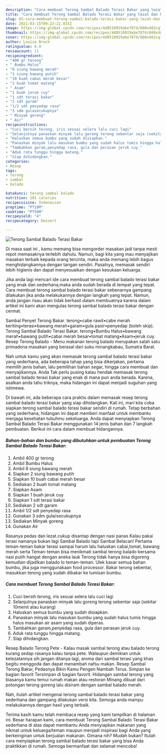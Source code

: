 ```yaml
---
description: "Cara membuat Terong Sambal Balado Terasi Bakar yang lezat dan Mudah Dibuat"
title: "Cara membuat Terong Sambal Balado Terasi Bakar yang lezat dan Mudah Dibuat"
slug: 65-cara-membuat-terong-sambal-balado-terasi-bakar-yang-lezat-dan-mudah-dibuat
date: 2021-03-15T09:23:21.815Z
image: https://img-global.cpcdn.com/recipes/4d8510919abe7874/680x482cq70/terong-sambal-balado-terasi-bakar-foto-resep-utama.jpg
thumbnail: https://img-global.cpcdn.com/recipes/4d8510919abe7874/680x482cq70/terong-sambal-balado-terasi-bakar-foto-resep-utama.jpg
cover: https://img-global.cpcdn.com/recipes/4d8510919abe7874/680x482cq70/terong-sambal-balado-terasi-bakar-foto-resep-utama.jpg
author: Louisa Brock
ratingvalue: 4.9
reviewcount: 11
recipeingredient:
- "400 gr terong"
- " Bumbu Halus"
- "8 siung bawang merah"
- "2 siung bawang putih"
- "10 buah cabai merah besar"
- "2 buah tomat matang"
- " Asam"
- "1 buah jeruk cuy"
- "1 sdt terasi bakar"
- "2 sdt garam"
- "1/2 sdt penyedap rasa"
- "3 sdm gulasecukupnya"
- " Minyak goreng"
- " Air"
recipeinstructions:
- "Cuci bersih terong, iris sesuai selera lalu cuci lagi"
- "Selanjutnya panaskan minyak lalu goreng terong sebentar saja (sekitar 10menit atau kurang)"
- "Haluskan semua bumbu yang sudah disiapkan."
- "Panaskan minyak lalu masukan bumbu yang sudah halus tumis hingga halus masukan air asam yang sudah diperas."
- "Tambahkan garam,penyedap rasa, gula dan perasan jeruk cuy."
- "Aduk rata tunggu hingga matang."
- "Siap dihidangkan."
categories:
- Resep
tags:
- terong
- sambal
- balado

katakunci: terong sambal balado 
nutrition: 101 calories
recipecuisine: Indonesian
preptime: "PT19M"
cooktime: "PT50M"
recipeyield: "4"
recipecategory: Dessert

---
```



![Terong Sambal Balado Terasi Bakar](https://img-global.cpcdn.com/recipes/4d8510919abe7874/680x482cq70/terong-sambal-balado-terasi-bakar-foto-resep-utama.jpg)

Di masa  saat ini , kamu memang bisa mengorder masakan jadi tanpa mesti repot memasaknya terlebih dahulu. Namun, bagi kita yang mau menyajikan masakan terbaik kepada orang tercinta, maka anda memang lebih bagus menghidangkannya dengan tangan sendiri. Pasalnya, memasak sendiri lebih higienis dan dapat menyesuaikan dengan kesukaan keluarga.

Jika anda lagi mencari ide cara membuat terong sambal balado terasi bakar yang enak dan sederhana,maka anda sudah berada di tempat yang tepat. Cara membuat terong sambal balado terasi bakar  sebenarnya gampang dilakukan jika anda melakukannya dengan langkah yang tepat. Namun, anda jangan risau akan tidak berhasil dalam membuatnya 
karena dalam artikel ini kami akan mengulas terong sambal balado terasi bakar dengan cermat.  

Sambal Penyet Terong Bakar. terong•cabe rawit•cabe merah keriting•terasi•bawang merah•garam•gula pasir•penyedap (boleh skip). Terong Sambal Balado Terasi Bakar. terong•Bumbu Halus•bawang merah•bawang putih•cabai merah besar•tomat matang•Asam•jeruk cuy. Resep Terong Balado - Menu makanan terong balado merupakan salah satu primadona masakan yang berasal dari suku minangkabau, Sumatra Barat.

Nah untuk kamu yang akan memasak terong sambal balado terasi bakar yang sederhana, ada beberapa tahap yang bisa dikerjakan, pertama memilih jenis bahan, lalu pemilihan bahan segar, hingga cara membuat dan menyajikannya. Anda Tak perlu pusing kalau hendak memasak terong sambal balado terasi bakar yang enak di mana pun anda berada. Karena, asalkan anda  tahu triknya, maka hidangan ini dapat menjadi suguhan yang istimewa.

Di bawah ini, ada beberapa cara praktis  dalam memasak resep terong sambal balado terasi bakar yang siap dihidangkan. Kali ini, mari kita coba siapkan terong sambal balado terasi bakar sendiri di rumah. Tetap berbahan yang sederhana, hidangan ini dapat memberi manfaat untuk membantu menjaga kesehatan tubuhmu sekeluarga. Anda dapat menyiapkan Terong Sambal Balado Terasi Bakar menggunakan 14 jenis bahan dan 7 langkah pembuatan. Berikut ini cara dalam membuat hidangannya.

<!--inarticleads1-->

##### Bahan-bahan dan bumbu yang dibutuhkan untuk pembuatan Terong Sambal Balado Terasi Bakar:

1. Ambil 400 gr terong
1. Ambil  Bumbu Halus
1. Ambil 8 siung bawang merah
1. Siapkan 2 siung bawang putih
1. Siapkan 10 buah cabai merah besar
1. Sediakan 2 buah tomat matang
1. Siapkan  Asam
1. Siapkan 1 buah jeruk cuy
1. Siapkan 1 sdt terasi bakar
1. Sediakan 2 sdt garam
1. Ambil 1/2 sdt penyedap rasa
1. Gunakan 3 sdm gula/secukupnya
1. Sediakan  Minyak goreng
1. Gunakan  Air


Rasanya pedas dan lezat.cukup disantap dengan nasi panas Kalau pakai terasi namanya bukan lagi Sambal Balado tapi Sambal Belacan! Pertama teman-teman bakar terasi sampai harum lalu haluskan cabai,tomat, bawang merah serta Teman-teman bisa menikmati sambal terong balado bersama nasi putih hangat dengan aneka lauk Terong tidak hanya bisa digoreng kemudian dijadikan balado lo teman-teman. Ulek kasar semua bahan bumbu, jika juga menggunakaan food processor. Bakar terong sebentar, masukkan terong yang sudah dibakar ke tumisan bumbu. 

<!--inarticleads2-->

##### Cara membuat Terong Sambal Balado Terasi Bakar:

1. Cuci bersih terong, iris sesuai selera lalu cuci lagi
1. Selanjutnya panaskan minyak lalu goreng terong sebentar saja (sekitar 10menit atau kurang)
1. Haluskan semua bumbu yang sudah disiapkan.
1. Panaskan minyak lalu masukan bumbu yang sudah halus tumis hingga halus masukan air asam yang sudah diperas.
1. Tambahkan garam,penyedap rasa, gula dan perasan jeruk cuy.
1. Aduk rata tunggu hingga matang.
1. Siap dihidangkan.


Resep Balado Terong Pete - Kalau masak sambal terong atau balado terong kurang sedap rasanya kalau tanpa pete. Walaupun demikian untuk kelezatannya sih jangan ditanya lagi, aroma dari sambal terasi yang khas begitu menggoda dan dapat menambah nafsu makan. Resep Sambal Terong Bakar, Pedasnya Bikin Kamu Pengen Nambah Terus. Simpan ke bagian favorit Tersimpan di bagian favorit. Hidangan sambal terong yang biasanya kamu temui rumah makan atau restoran Minang dibuat dari potongan terong goreng lalu disiram dengan sambal balado merah. 

Nah, itulah artikel mengenai  terong sambal balado terasi bakar  yang sederhana dan gampang dilakukan versi kita. Semoga anda mampu melakukannya dengan hasil yang terbaik. 

Terima kasih kamu telah membaca resep yang kami tampilkan di halaman ini. Besar harapan kami, cara membuat  Terong Sambal Balado Terasi Bakar sederhana di atas dapat membantu Anda menyiapkan makanan yang nikmat untuk keluarga/teman maupun menjadi inspirasi bagi Anda yang berkeinginan untuk berjualan makanan. Gimana nih? Mudah bukan? Itulah cara menyiapkan terong sambal balado terasi bakar yang bisa Anda praktikkan di rumah. Semoga bermanfaat dan selamat mencoba!

